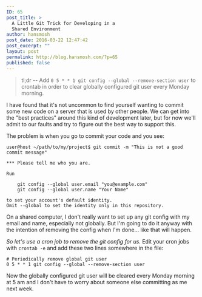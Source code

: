 ```yaml
---
ID: 65
post_title: >
  A Little Git Trick for Developing in a
  Shared Environment
author: hansmosh
post_date: 2016-03-22 12:47:42
post_excerpt: ""
layout: post
permalink: http://blog.hansmosh.com/?p=65
published: false
---
```

> tl;dr -- Add `0 5 * * 1 git config --global --remove-section user` to crontab in order to clear globally configured git user every Monday morning.

I have found that it's not uncommon to find yourself wanting to commit some new code on a server that is used by other people. We can get into the "best practices" around this kind of development later, but for now we'll admit to our faults and try to figure out the best way to support this.

The problem is when you go to commit your code and you see:

    user@host ~/path/to/my/project$ git commit -m "This is not a good commit message"
    
    *** Please tell me who you are.
    
    Run
    
        git config --global user.email "you@example.com"
        git config --global user.name "Your Name"
    
    to set your account's default identity.
    Omit --global to set the identity only in this repository.
    

On a shared computer, I don't really want to set up any git config with my email and name, especially not globally. But I'm going to do it anyway with the intention of removing the config when I'm done... like that will happen.

*So let's use a cron job to remove the git config for us.* Edit your cron jobs with `crontab -e` and add these two lines somewhere in the file:

    # Periodically remove global git user
    0 5 * * 1 git config --global --remove-section user 
    

Now the globally configured git user will be cleared every Monday morning at 5 am and I don't have to worry about someone else committing as me next week.